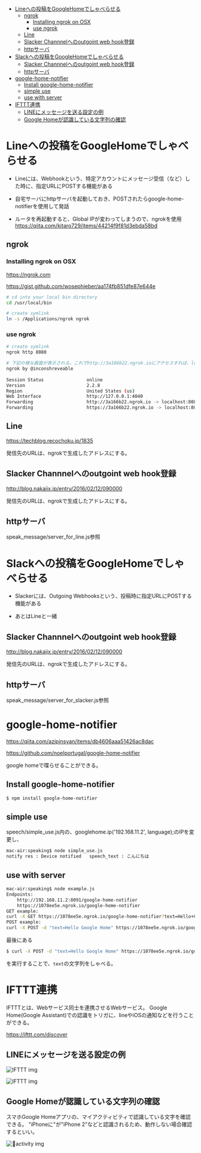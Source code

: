 <!-- TOC -->

- [Lineへの投稿をGoogleHomeでしゃべらせる](#lineへの投稿をgooglehomeでしゃべらせる)
    - [ngrok](#ngrok)
        - [Installing ngrok on OSX](#installing-ngrok-on-osx)
        - [use ngrok](#use-ngrok)
    - [Line](#line)
    - [Slacker Channnelへのoutgoint web hook登録](#slacker-channnelへのoutgoint-web-hook登録)
    - [httpサーバ](#httpサーバ)
- [Slackへの投稿をGoogleHomeでしゃべらせる](#slackへの投稿をgooglehomeでしゃべらせる)
    - [Slacker Channnelへのoutgoint web hook登録](#slacker-channnelへのoutgoint-web-hook登録-1)
    - [httpサーバ](#httpサーバ-1)
- [google-home-notifier](#google-home-notifier)
    - [Install google-home-notifier](#install-google-home-notifier)
    - [simple use](#simple-use)
    - [use with server](#use-with-server)
- [IFTTT連携](#ifttt連携)
    - [LINEにメッセージを送る設定の例](#lineにメッセージを送る設定の例)
    - [Google Homeが認識している文字列の確認](#google-homeが認識している文字列の確認)

<!-- /TOC -->

# Lineへの投稿をGoogleHomeでしゃべらせる

- Lineには、Webhookという、特定アカウントにメッセージ受信（など）した時に、指定URLにPOSTする機能がある

- 自宅サーバにhttpサーバを起動しておき、POSTされたらgoogle-home-notifierを使用して発話

- ルータを再起動すると、Global IPが変わってしまうので、ngrokを使用
https://qiita.com/kitaro729/items/44214f9f81d3ebda58bd

## ngrok

### Installing ngrok on OSX

https://ngrok.com

https://gist.github.com/wosephjeber/aa174fb851dfe87e644e

```sh
# cd into your local bin directory
cd /usr/local/bin

# create symlink
ln -s /Applications/ngrok ngrok
```

### use ngrok

```sh
# create symlink
ngrok http 8080

# 下記の様な画面が表示される。これでhttp://3a166b22.ngrok.ioにアクセスすれば、localhost:8080へのアクセスとなる
ngrok by @inconshreveable                                                                                            (Ctrl+C to quit)
                                                                                                                                     
Session Status                online                                                                                                 
Version                       2.2.8                                                                                                  
Region                        United States (us)                                                                                     
Web Interface                 http://127.0.0.1:4040                                                                                  
Forwarding                    http://3a166b22.ngrok.io -> localhost:8080                                                             
Forwarding                    https://3a166b22.ngrok.io -> localhost:8080                                                            
```

## Line 

https://techblog.recochoku.jp/1835

発信先のURLは、ngrokで生成したアドレスにする。



## Slacker Channnelへのoutgoint web hook登録

http://blog.nakajix.jp/entry/2016/02/12/090000

発信先のURLは、ngrokで生成したアドレスにする。

## httpサーバ

speak_message/server_for_line.js参照



# Slackへの投稿をGoogleHomeでしゃべらせる

- Slackerには、Outgoing Webhooksという、投稿時に指定URLにPOSTする機能がある

- あとはLineと一緒


## Slacker Channnelへのoutgoint web hook登録

http://blog.nakajix.jp/entry/2016/02/12/090000

発信先のURLは、ngrokで生成したアドレスにする。


## httpサーバ

speak_message/server_for_slacker.js参照



# google-home-notifier

https://qiita.com/azipinsyan/items/db4606aaa51426ac8dac

https://github.com/noelportugal/google-home-notifier

google homeで喋らせることができる。

## Install google-home-notifier

```sh
$ npm install google-home-notifier
```

## simple use

speech/simple_use.js内の、googlehome.ip('192.168.11.2', language);のIPを変更し、

```sh
mac-air:speaking$ node simple_use.js
notify res : Device notified   speech_text : こんにちは
```


## use with server

```sh
mac-air:speaking$ node example.js
Endpoints:
    http://192.168.11.2:8091/google-home-notifier
    https://1078ee5e.ngrok.io/google-home-notifier
GET example:
curl -X GET https://1078ee5e.ngrok.io/google-home-notifier?text=Hello+Google+Home
POST example:
curl -X POST -d "text=Hello Google Home" https://1078ee5e.ngrok.io/google-home-notifier
```

最後にある
```sh
$ curl -X POST -d "text=Hello Google Home" https://1078ee5e.ngrok.io/google-home-notifier
```
を実行することで、`text`の文字列をしゃべる。


# IFTTT連携

IFTTTとは、Webサービス同士を連携させるWebサービス。
Google Home(Google Assistant)での認識をトリガに、lineやiOSの通知などを行うことができる。

https://ifttt.com/discover


## LINEにメッセージを送る設定の例

![IFTTT img](https://github.com/DaaasukeMurata/play_w_googlehome/raw/images/ifttt_sample_1.jpg)

![IFTTT img](https://github.com/DaaasukeMurata/play_w_googlehome/raw/images/ifttt_sample_2.jpg)


## Google Homeが認識している文字列の確認

スマホGoogle Homeアプリの、マイアクティビティで認識している文字を確認できる。
"iPhoneに"が"iPhone 2"などと認識されるため、動作しない場合確認するといい。

![activity img](https://github.com/DaaasukeMurata/play_w_googlehome/raw/images/activity.png)


